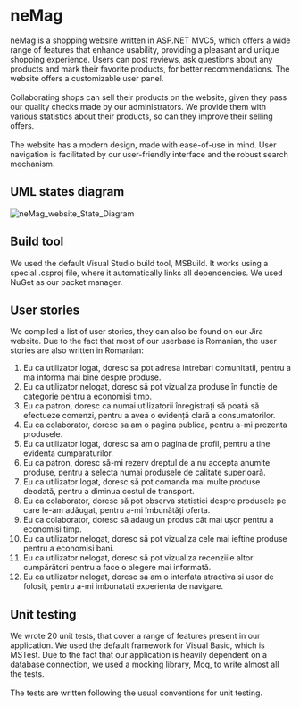 # neMag
neMag is a shopping website written in ASP.NET MVC5, which offers a wide range of features that enhance usability, providing a pleasant and unique shopping experience. Users can post reviews, ask questions about any products and mark their favorite products, for better recommendations. The website offers a customizable user panel.<br/><br/>
Collaborating shops can sell their products on the website, given they pass our quality checks made by our administrators. We provide them with various statistics about their products, so can they improve their selling offers.<br/><br/>
The website has a modern design, made with ease-of-use in mind. User navigation is facilitated by our user-friendly interface and the robust search mechanism. 

## UML states diagram
![neMag_website_State_Diagram](https://user-images.githubusercontent.com/38582034/121907613-e346e600-cd34-11eb-88c2-4198b81a7a45.png)


## Build tool  
We used the default Visual Studio build tool, MSBuild. It works using a special .csproj file, where it automatically links all dependencies. We used NuGet as our packet manager.

## User stories
We compiled a list of user stories, they can also be found on our Jira website. Due to the fact that most of our userbase is Romanian, the user stories are also written in Romanian:
1. Eu ca utilizator logat, doresc sa pot adresa intrebari comunitatii, pentru a ma informa mai bine despre produse.
2. Eu ca utilizator nelogat, doresc să pot vizualiza produse în functie de categorie pentru a economisi timp.
3. Eu ca patron, doresc ca numai utilizatorii înregistrați să poată să efectueze comenzi, pentru a avea o evidență clară a consumatorilor.
4. Eu ca colaborator, doresc sa am o pagina publica, pentru a-mi prezenta produsele.
5. Eu ca utilizator logat, doresc sa am o pagina de profil, pentru a tine evidenta cumparaturilor.
6. Eu ca patron, doresc să-mi rezerv dreptul de a nu accepta anumite produse, pentru a selecta numai produsele de calitate superioară.
7. Eu ca utilizator logat, doresc să pot comanda mai multe produse deodată, pentru a diminua costul de transport.
8. Eu ca colaborator, doresc să pot observa statistici despre produsele pe care le-am adăugat, pentru a-mi îmbunătăți oferta.
9. Eu ca colaborator, doresc să adaug un produs cât mai ușor pentru a economisi timp.
10. Eu ca utilizator nelogat, doresc să pot vizualiza cele mai ieftine produse pentru a economisi bani.
11. Eu ca utilizator nelogat, doresc să pot vizualiza recenziile altor cumpărători pentru a face o alegere mai informată.
12. Eu ca utilizator nelogat, doresc sa am o interfata atractiva si usor de folosit, pentru a-mi imbunatati experienta de navigare.


## Unit testing
We wrote 20 unit tests, that cover a range of features present in our application. We used the default framework for Visual Basic, which is MSTest. Due to the fact that our application is heavily dependent on a database connection, we used a mocking library, Moq, to write almost all the tests. <br/><br/>
The tests are written following the usual conventions for unit testing.
